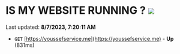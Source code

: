# IS MY WEBSITE RUNNING ? [![](https://img.shields.io/static/v1?label=Sponsor&message=%E2%9D%A4&logo=GitHub&color=%23fe8e86)](https://github.com/sponsors/<username>)

Last updated: **8/7/2023, 7:20:11 AM**

- `GET` [https://youssefservice.me](https://youssefservice.me) - **Up** (831ms)
